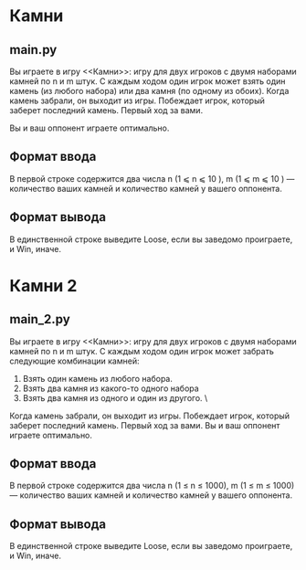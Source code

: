 # Камни
## main.py
Вы играете в игру <<Камни>>: игру для двух игроков с двумя наборами камней по n и m штук. 
С каждым ходом один игрок может взять один камень (из любого набора) или два камня (по одному из обоих).
Когда камень забрали, он выходит из игры. Побеждает игрок, который заберет последний камень. Первый ход за вами.

Вы и ваш оппонент играете оптимально.
## Формат ввода
В первой строке содержится два числа n (1 ⩽ n ⩽ 10 ), m (1 ⩽ m ⩽ 10 )  — количество ваших камней и количество камней у вашего оппонента.
## Формат вывода
В единственной строке выведите Loose, если вы заведомо проиграете, и Win, иначе.
# Камни 2
## main_2.py
Вы играете в игру <<Камни>>: игру для двух игроков с двумя наборами камней по
n и m штук. С каждым ходом один игрок может забрать следующие комбинации камней:
1. Взять один камень из любого набора.
2. Взять два камня из какого-то одного набора
3. Взять два камня из одного и один из другого. \

Когда камень забрали, он выходит из игры. Побеждает игрок, который заберет последний камень. Первый ход за вами.
Вы и ваш оппонент играете оптимально.
## Формат ввода
В первой строке содержится два числа
n (1 ≤ n ≤ 1000), m (1 ≤ m ≤ 1000) — количество ваших камней и количество камней у вашего оппонента.
## Формат вывода
В единственной строке выведите
Loose, если вы заведомо проиграете, и
Win, иначе.